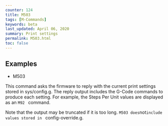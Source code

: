 ```yaml
---
counter: 124
title: M503
tags: [M-Commands] 
keywords: beta 
last_updated: April 06, 2020 
summary: Print settings 
permalink: M503.html
toc: false 
---
```



## Examples

* M503

This command asks the firmware to reply with the current print settings stored in sys/config.g. The reply output includes the G-Code commands to produce each setting. For example, the Steps Per Unit values are displayed as an ` M92  ` command.

Note that the output may be truncated if it is too long. ` M503 does `not` include values stored in  ` config-override.g.

